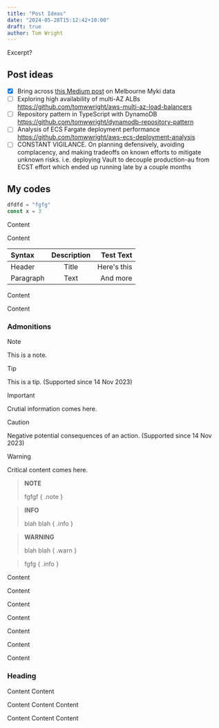 ```yaml
---
title: "Post Ideas"
date: "2024-05-28T15:12:42+10:00"
draft: true
author: Tom Wright
---
```



Excerpt?

<!--more-->

## Post ideas

- [x] Bring across [this Medium post](https://medium.com/towards-data-science/exploring-melbournes-myki-data-with-aws-athena-511410d2e461) on Melbourne Myki data
- [ ] Exploring high availability of multi-AZ ALBs https://github.com/tomwwright/aws-multi-az-load-balancers
- [ ] Repository pattern in TypeScript with DynamoDB https://github.com/tomwwright/dynamodb-repository-pattern
- [ ] Analysis of ECS Fargate deployment performance https://github.com/tomwwright/aws-ecs-deployment-analysis
- [ ] CONSTANT VIGILANCE. On planning defensively, avoiding complacency, and making tradeoffs on known efforts to mitigate unknown risks. i.e. deploying Vault to decouple production-au from ECST effort which ended up running late by a couple months

## My codes

```js
dfdfd = "fgfg"
const x = 3
```

Content

Content

| Syntax    | Description |   Test Text |
| :-------- | :---------: | ----------: |
| Header    |    Title    | Here's this |
| Paragraph |    Text     |    And more |

Content

Content

### Admonitions

> [!NOTE]
> This is a note.

> [!TIP]
> This is a tip. (Supported since 14 Nov 2023)

> [!IMPORTANT]
> Crutial information comes here.

> [!CAUTION]
> Negative potential consequences of an action. (Supported since 14 Nov 2023)

> [!WARNING]
> Critical content comes here.


> **NOTE**
> 
> fgfgf
{ .note }

> **INFO**
> 
> blah blah
{ .info }

> **WARNING**
> 
> blah blah
{ .warn }

> fgfg
{ .info }

Content

Content

Content

Content

Content

Content

Content

### Heading

Content
Content

Content
Content
Content


Content
Content
Content
